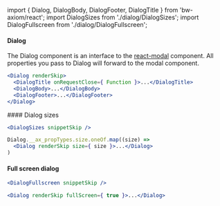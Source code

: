 import { Dialog, DialogBody, DialogFooter, DialogTitle } from 'bw-axiom/react';
import DialogSizes from './dialog/DialogSizes';
import DialogFullscreen from './dialog/DialogFullscreen';

#### Dialog

The Dialog component is an interface to the [react-modal](https://github.com/reactjs/react-modal) component. All properties you pass to Dialog will forward to the modal component.

```jsx
<Dialog renderSkip>
  <DialogTitle onRequestClose={ Function }>...</DialogTitle>
  <DialogBody>...</DialogBody>
  <DialogFooter>...</DialogFooter>
</Dialog>
```


#### Dialog sizes

```jsx
<DialogSizes snippetSkip />
```

```jsx
Dialog.__ax_propTypes.size.oneOf.map((size) => 
  <Dialog renderSkip size={ size }>...</Dialog>
)
```


#### Full screen dialog

```jsx
<DialogFullscreen snippetSkip />
```

```jsx
<Dialog renderSkip fullScreen={ true }>...</Dialog>
```
